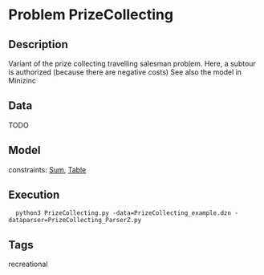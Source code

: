 # Problem PrizeCollecting
## Description
Variant of the prize collecting travelling salesman problem.
Here, a subtour is authorized (because there are negative costs)
See also the model in Minizinc

## Data
TODO
## Model
  constraints: [Sum](http://pycsp.org/documentation/constraints/Sum), [Table](http://pycsp.org/documentation/constraints/Table)

## Execution
```
  python3 PrizeCollecting.py -data=PrizeCollecting_example.dzn -dataparser=PrizeCollecting_ParserZ.py
```


## Tags
recreational
